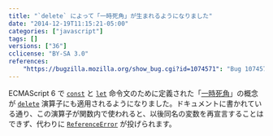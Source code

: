```yaml
---
title: "`delete` によって「一時死角」が生まれるようになりました"
date: "2014-12-19T11:15:21-05:00"
categories: ["javascript"]
tags: []
versions: ["36"]
cclicense: "BY-SA 3.0"
references:
    "https://bugzilla.mozilla.org/show_bug.cgi?id=1074571": "Bug 1074571 – The delete operator should trigger TDZ"
---
```

ECMAScript 6 で [`const`](https://developer.mozilla.org/ja/docs/Web/JavaScript/Reference/const) と [`let`](https://developer.mozilla.org/ja/docs/Web/JavaScript/Reference/Statements/let) 命令文のために定義された「[一時死角](https://developer.mozilla.org/ja/docs/Web/JavaScript/Reference/Statements/let#Temporal_dead_zone_and_errors_with_let)」の概念が [`delete`](https://developer.mozilla.org/ja/docs/Web/JavaScript/Reference/Operators/delete) 演算子にも適用されるようになりました。ドキュメントに書かれている通り、この演算子が関数内で使われると、以後同名の変数を再宣言することはできず、代わりに [`ReferenceError`](https://developer.mozilla.org/ja/docs/Web/JavaScript/Reference/Global_Objects/ReferenceError) が投げられます。
